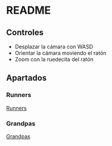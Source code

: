 # README

## Controles

- Desplazar la cámara con WASD
- Orientar la cámara moviendo el ratón
- Zoom con la ruedecita del ratón

## Apartados

### Runners

[Runners](/Documentation/Runners.md)

### Grandpas

[Grandpas](/Documentation/Grandpas.md)